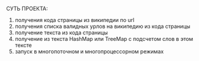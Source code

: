 СУТЬ ПРОЕКТА:

1) получения кода страницы из википедии по url
2) получения списка валидных урлов на википедию из кода страницы
3) получение текста из кода страницы
4) получение из текста HashMap или TreeMap с подсчетом слов в этом тексте
5) запуск в многопоточном и многопроцессорном режимах
